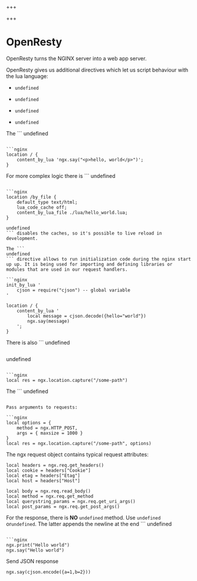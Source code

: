 
+++

+++
# OpenResty

OpenResty turns the NGINX server into a web app server.

OpenResty gives us additional directives which let us script behaviour with the lua language:

-   ```
    undefined
    ```
-   ```
    undefined
    ```
-   ```
    undefined
    ```
-   ```
    undefined
    ```

The ```
undefined
``` directive allows to run arbitrary Lua code:

```nginx 
location / {
	content_by_lua 'ngx.say("<p>hello, world</p>")';
}
```

For more complex logic there is ```
undefined
```.

```nginx 
location /by_file {
    default_type text/html;
    lua_code_cache off;
    content_by_lua_file ./lua/hello_world.lua;
}
```

```
undefined
``` disables the caches, so it's possible to live reload in development.

The ```
undefined
``` directive allows to run initialization code during the nginx start up up. It is being used for importing and defining libraries or modules that are used in our request handlers.

```nginx 
init_by_lua '
    cjson = require("cjson") -- global variable
'

location / {
    content_by_lua '
        local message = cjson.decode({hello="world"})
        ngx.say(message)
    ';
}
```

There is also ```
undefined
```.

```
undefined
``` allows to trigger an internal request.

```nginx 
local res = ngx.location.capture("/some-path")
```

The ```
undefined
``` contains response's status, header, and body.

Pass arguments to requests:

```nginx 
local options = {
    method = ngx.HTTP_POST,
    args = { maxsize = 1000 }
}
local res = ngx.location.capture("/some-path", options)
```

The ngx request object contains typical request attributes:

```nginx 
local headers = ngx.req.get_headers()
local cookie = headers["Cookie"]
local etag = headers["Etag"]
local host = headers["Host"]

local body = ngx.req.read_body()
local method = ngx.req.get_method
local querystring_params = ngx.req.get_uri_args()
local post_params = ngx.req.get_post_args()
```

For the response, there is **NO** ```
undefined
``` method. Use ```
undefined
``` or```
undefined
```. The latter appends the newline at the end ```
undefined
```.

```nginx 
ngx.print("Hello world")
ngx.say("Hello world")
```

Send JSON response

```nginx 
ngx.say(cjson.encode({a=1,b=2}))
```

